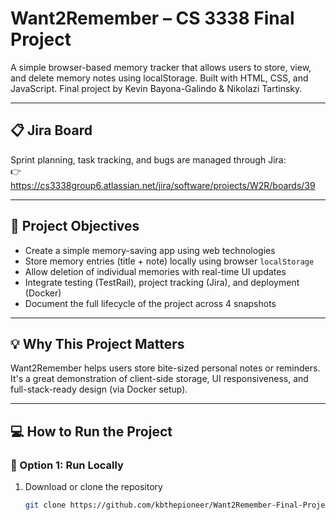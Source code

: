 # Want2Remember – CS 3338 Final Project

A simple browser-based memory tracker that allows users to store, view, and delete memory notes using localStorage. Built with HTML, CSS, and JavaScript. Final project by Kevin Bayona-Galindo & Nikolazi Tartinsky.

---

## 📋 Jira Board

Sprint planning, task tracking, and bugs are managed through Jira:  
👉 https://cs3338group6.atlassian.net/jira/software/projects/W2R/boards/39


---

## 🎯 Project Objectives

- Create a simple memory-saving app using web technologies
- Store memory entries (title + note) locally using browser `localStorage`
- Allow deletion of individual memories with real-time UI updates
- Integrate testing (TestRail), project tracking (Jira), and deployment (Docker)
- Document the full lifecycle of the project across 4 snapshots

---

## 💡 Why This Project Matters

Want2Remember helps users store bite-sized personal notes or reminders. It's a great demonstration of client-side storage, UI responsiveness, and full-stack-ready design (via Docker setup).

---

## 💻 How to Run the Project

### 🔹 Option 1: Run Locally

1. Download or clone the repository  
   ```bash
   git clone https://github.com/kbthepioneer/Want2Remember-Final-Project.git
